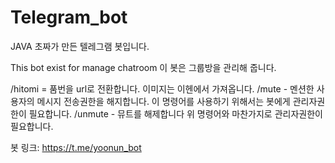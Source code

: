 # Telegram_bot

JAVA 초짜가 만든 텔레그램 봇입니다.

This bot exist for manage chatroom
이 봇은 그룹방을 관리해 줍니다.

/hitomi = 품번을 url로 전환합니다. 이미지는 이헨에서 가져옵니다.
/mute - 멘션한 사용자의 메시지 전송권한을 해지합니다. 이 명령어를 사용하기 위해서는 봇에게 관리자권한이 필요합니다.
/unmute - 뮤트를 해제합니다 위 명령어와 마찬가지로 관리자권한이 필요합니다.


봇 링크: https://t.me/yoonun_bot
